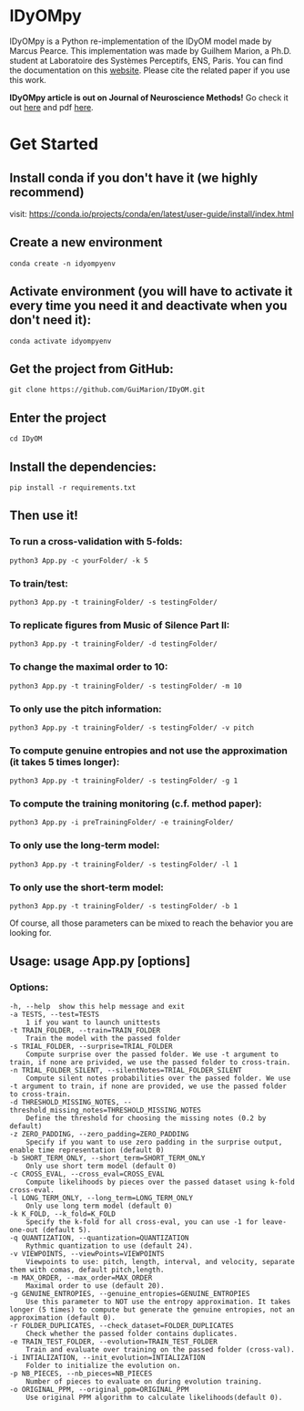 # IDyOMpy
IDyOMpy is a Python re-implementation of the IDyOM model made by Marcus Pearce. This implementation was made by Guilhem Marion, a Ph.D. student at Laboratoire des Systèmes Perceptifs, ENS, Paris. You can find the documentation on this [website](http://guimarion.github.io/IDyOMpy). Please cite the related paper if you use this work.

**IDyOMpy article is out on Journal of Neuroscience Methods!** Go check it out [here](https://doi.org/10.1016/j.jneumeth.2024.110347) and pdf [here](https://guimarion.github.io/docs/Marion2024.pdf).

# Get Started
    
## Install conda if you don't have it (we highly recommend)

visit: https://conda.io/projects/conda/en/latest/user-guide/install/index.html

## Create a new environment

    conda create -n idyompyenv
## Activate environment (you will have to activate it every time you need it and deactivate when you don't need it):

    conda activate idyompyenv
    
## Get the project from GitHub:

    git clone https://github.com/GuiMarion/IDyOM.git

## Enter the project

    cd IDyOM

## Install the dependencies:

    pip install -r requirements.txt

## Then use it!

### To run a cross-validation with 5-folds:
    python3 App.py -c yourFolder/ -k 5
### To train/test:
    python3 App.py -t trainingFolder/ -s testingFolder/
### To replicate figures from Music of Silence Part II:
    python3 App.py -t trainingFolder/ -d testingFolder/
### To change the maximal order to 10:
    python3 App.py -t trainingFolder/ -s testingFolder/ -m 10
### To only use the pitch information:
    python3 App.py -t trainingFolder/ -s testingFolder/ -v pitch
### To compute genuine entropies and not use the approximation (it takes 5 times longer):
    python3 App.py -t trainingFolder/ -s testingFolder/ -g 1
### To compute the training monitoring (c.f. method paper):
    python3 App.py -i preTrainingFolder/ -e trainingFolder/
### To only use the long-term model:
    python3 App.py -t trainingFolder/ -s testingFolder/ -l 1
### To only use the short-term model:
    python3 App.py -t trainingFolder/ -s testingFolder/ -b 1

Of course, all those parameters can be mixed to reach the behavior you are looking for.

## Usage: usage App.py [options]

### Options:
    -h, --help 	show this help message and exit
    -a TESTS, --test=TESTS
     	1 if you want to launch unittests
    -t TRAIN_FOLDER, --train=TRAIN_FOLDER
     	Train the model with the passed folder
    -s TRIAL_FOLDER, --surprise=TRIAL_FOLDER
     	Compute surprise over the passed folder. We use -t argument to train, if none are privided, we use the passed folder to cross-train.
    -n TRIAL_FOLDER_SILENT, --silentNotes=TRIAL_FOLDER_SILENT
     	Compute silent notes probabilities over the passed folder. We use -t argument to train, if none are provided, we use the passed folder to cross-train.
    -d THRESHOLD_MISSING_NOTES, --threshold_missing_notes=THRESHOLD_MISSING_NOTES
     	Define the threshold for choosing the missing notes (0.2 by default)
    -z ZERO_PADDING, --zero_padding=ZERO_PADDING
     	Specify if you want to use zero padding in the surprise output, enable time representation (default 0)
    -b SHORT_TERM_ONLY, --short_term=SHORT_TERM_ONLY
     	Only use short term model (default 0)
    -c CROSS_EVAL, --cross_eval=CROSS_EVAL
     	Compute likelihoods by pieces over the passed dataset using k-fold cross-eval.
    -l LONG_TERM_ONLY, --long_term=LONG_TERM_ONLY
     	Only use long term model (default 0)
    -k K_FOLD, --k_fold=K_FOLD
     	Specify the k-fold for all cross-eval, you can use -1 for leave-one-out (default 5).
    -q QUANTIZATION, --quantization=QUANTIZATION
     	Rythmic quantization to use (default 24).
    -v VIEWPOINTS, --viewPoints=VIEWPOINTS
     	Viewpoints to use: pitch, length, interval, and velocity, separate them with comas, default pitch,length.
    -m MAX_ORDER, --max_order=MAX_ORDER
     	Maximal order to use (default 20).
    -g GENUINE_ENTROPIES, --genuine_entropies=GENUINE_ENTROPIES
     	Use this parameter to NOT use the entropy approximation. It takes longer (5 times) to compute but generate the genuine entropies, not an approximation (default 0).
    -r FOLDER_DUPLICATES, --check_dataset=FOLDER_DUPLICATES
     	Check whether the passed folder contains duplicates.
    -e TRAIN_TEST_FOLDER, --evolution=TRAIN_TEST_FOLDER
     	Train and evaluate over training on the passed folder (cross-val).
    -i INTIALIZATION, --init_evolution=INTIALIZATION
     	Folder to initialize the evolution on.
    -p NB_PIECES, --nb_pieces=NB_PIECES
     	Number of pieces to evaluate on during evolution training.
    -o ORIGINAL_PPM, --original_ppm=ORIGINAL_PPM
     	Use original PPM algorithm to calculate likelihoods(default 0).
